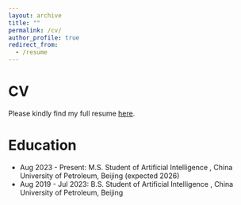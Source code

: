 ```yaml
---
layout: archive
title: ""
permalink: /cv/
author_profile: true
redirect_from:
  - /resume
---
```


CV
======
Please kindly find my full resume [here](https://github.com/zijiezho/zijiezho.github.io/blob/14d6895fea1cd2f4a2160259ee85e31a55e99f47/files/zijiezhou-cv.pdf).

Education
======
* Aug 2023 - Present: M.S. Student of Artificial Intelligence , China University of Petroleum, Beijing (expected 2026)
* Aug 2019 - Jul 2023: B.S. Student of Artificial Intelligence , China University of Petroleum, Beijing
